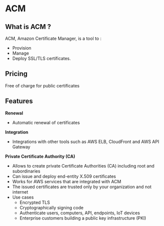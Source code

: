 # ACM

## What is ACM ?

ACM, Amazon Certificate Manager, is a tool to :
- Provision
- Manage
- Deploy
SSL/TLS certificates.

## Pricing
Free of charge for public certificates

## Features
**Renewal**
- Automatic renewal of certificates

**Integration**
- Integrations with other tools such as AWS ELB, CloudFront and AWS API Gateway

**Private Certificate Authority (CA)**
- Allows to create private Certificate Authorities (CA) including root and subordinaries
- Can issue and deploy end-entity X.509 certificates
- Works for AWS services that are integrated with ACM
- The issued certificates are trusted only by your organization and not internet
- Use cases
    - Encrypted TLS
    - Cryptographically signing code
    - Authenticate users, computers, API, endpoints, IoT devices
    - Enterprise customers building a public key infrastructure (PKI)
    